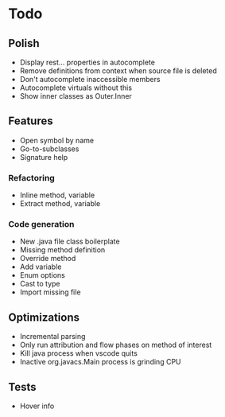 # Todo

## Polish
* Display rest... properties in autocomplete
* Remove definitions from context when source file is deleted
* Don't autocomplete inaccessible members
* Autocomplete virtuals without this
* Show inner classes as Outer.Inner

## Features 
* Open symbol by name
* Go-to-subclasses
* Signature help

### Refactoring
* Inline method, variable
* Extract method, variable

### Code generation
* New .java file class boilerplate
* Missing method definition
* Override method
* Add variable
* Enum options
* Cast to type
* Import missing file

## Optimizations
* Incremental parsing
* Only run attribution and flow phases on method of interest
* Kill java process when vscode quits
* Inactive org.javacs.Main process is grinding CPU

## Tests
* Hover info